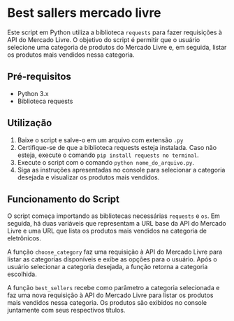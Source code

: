 # Best sallers mercado livre

Este script em Python utiliza a biblioteca `requests` para fazer requisições à API do Mercado Livre. O objetivo do script é permitir que o usuário selecione uma categoria de produtos do Mercado Livre e, em seguida, listar os produtos mais vendidos nessa categoria.

## Pré-requisitos
- Python 3.x
- Biblioteca requests

## Utilização
1. Baixe o script e salve-o em um arquivo com extensão `.py`
2. Certifique-se de que a biblioteca requests esteja instalada. Caso não esteja, execute o comando `pip install requests no terminal`.
3. Execute o script com o comando `python nome_do_arquivo.py`.
4. Siga as instruções apresentadas no console para selecionar a categoria desejada e visualizar os produtos mais vendidos.

## Funcionamento do Script
O script começa importando as bibliotecas necessárias `requests` e `os`. Em seguida, há duas variáveis que representam a URL base da API do Mercado Livre e uma URL que lista os produtos mais vendidos na categoria de eletrônicos.

A função `choose_category` faz uma requisição à API do Mercado Livre para listar as categorias disponíveis e exibe as opções para o usuário. Após o usuário selecionar a categoria desejada, a função retorna a categoria escolhida.

A função `best_sellers` recebe como parâmetro a categoria selecionada e faz uma nova requisição à API do Mercado Livre para listar os produtos mais vendidos nessa categoria. Os produtos são exibidos no console juntamente com seus respectivos títulos.